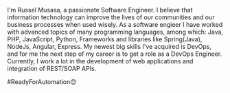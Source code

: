 I'm Russel Musasa, a passionate Software Engineer. I believe that information technology can improve the lives of our communities and our business processes when used wisely.
As a software engieer I have worked with advanced topics of many programming languages, among which: Java, PHP, JavaScript, Python, Frameworks and libraries like Spring(Java), NodeJs, Angular, Express. My newest big skills I've acquired is DevOps, and for me the next step of my career is to get a role as a DevOps Engineer. Currently, I work a lot in the development of web applications and integration of REST/SOAP APIs.

#ReadyForAutomation😊
